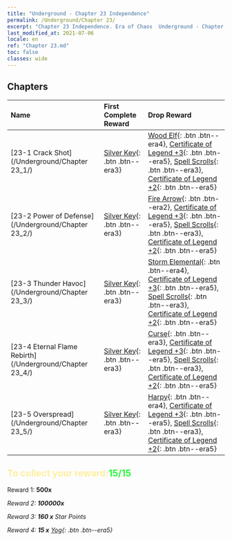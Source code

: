 ```yaml
---
title: "Underground - Chapter 23 Independence"
permalink: /Underground/Chapter 23/
excerpt: "Chapter 23 Independence. Era of Chaos  Underground - Chapter 23. Independence"
last_modified_at: 2021-07-06
locale: en
ref: "Chapter 23.md"
toc: false
classes: wide
---
```


## Chapters

  | Name |  First Complete Reward | Drop Reward |
  |:------------|:------------|:------------| 
  | [23-1 Crack Shot](/Underground/Chapter 23_1/) | [Silver Key](/Items/con_693/){: .btn .btn--era3} | [Wood Elf](/Items/unt_201/){: .btn .btn--era4}, [Certificate of Legend +3](/Items/mat_88/){: .btn .btn--era5}, [Spell Scrolls](/Items/con_694/){: .btn .btn--era3}, [Certificate of Legend +2](/Items/mat_81/){: .btn .btn--era5} |
  | [23-2 Power of Defense](/Underground/Chapter 23_2/) | [Silver Key](/Items/con_693/){: .btn .btn--era3} | [Fire Arrow](/Items/her_413/){: .btn .btn--era2}, [Certificate of Legend +3](/Items/mat_88/){: .btn .btn--era5}, [Spell Scrolls](/Items/con_694/){: .btn .btn--era3}, [Certificate of Legend +2](/Items/mat_81/){: .btn .btn--era5} |
  | [23-3 Thunder Havoc](/Underground/Chapter 23_3/) | [Silver Key](/Items/con_693/){: .btn .btn--era3} | [Storm Elemental](/Items/unt_263/){: .btn .btn--era4}, [Certificate of Legend +3](/Items/mat_88/){: .btn .btn--era5}, [Spell Scrolls](/Items/con_694/){: .btn .btn--era3}, [Certificate of Legend +2](/Items/mat_81/){: .btn .btn--era5} |
  | [23-4 Eternal Flame Rebirth](/Underground/Chapter 23_4/) | [Silver Key](/Items/con_693/){: .btn .btn--era3} | [Curse](/Items/her_410/){: .btn .btn--era3}, [Certificate of Legend +3](/Items/mat_88/){: .btn .btn--era5}, [Spell Scrolls](/Items/con_694/){: .btn .btn--era3}, [Certificate of Legend +2](/Items/mat_81/){: .btn .btn--era5} |
  | [23-5 Overspread](/Underground/Chapter 23_5/) | [Silver Key](/Items/con_693/){: .btn .btn--era3} | [Harpy](/Items/unt_245/){: .btn .btn--era4}, [Certificate of Legend +3](/Items/mat_88/){: .btn .btn--era5}, [Spell Scrolls](/Items/con_694/){: .btn .btn--era3}, [Certificate of Legend +2](/Items/mat_81/){: .btn .btn--era5} |


## <span style="color: #ffeea0">To collect your reward:</span><span style="color: #27f73a">15/15</span>

 Reward 1:  **500x** <i class="fas fa-gem"/>

 Reward 2:  **100000x** <i class="fas fa-coins"/>

 Reward 3: **160 x** Star Points

 Reward 4: **15 x** [Yog](/Items/her_377/){: .btn .btn--era5}

